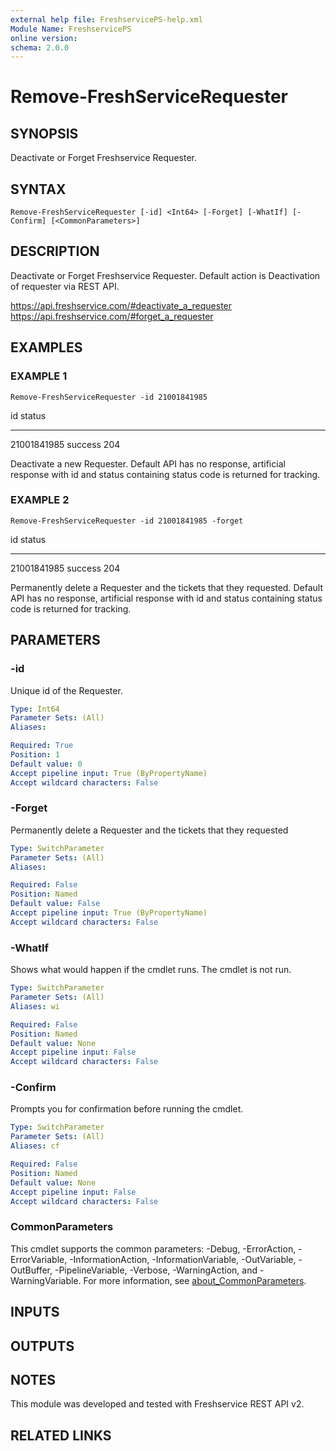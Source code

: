 ```yaml
---
external help file: FreshservicePS-help.xml
Module Name: FreshservicePS
online version:
schema: 2.0.0
---
```


# Remove-FreshServiceRequester

## SYNOPSIS
Deactivate or Forget Freshservice Requester.

## SYNTAX

```
Remove-FreshServiceRequester [-id] <Int64> [-Forget] [-WhatIf] [-Confirm] [<CommonParameters>]
```

## DESCRIPTION
Deactivate or Forget Freshservice Requester.
Default action is Deactivation of requester via REST API.

https://api.freshservice.com/#deactivate_a_requester
https://api.freshservice.com/#forget_a_requester

## EXAMPLES

### EXAMPLE 1
```
Remove-FreshServiceRequester -id 21001841985
```

id status
-- ------
21001841985 success 204

Deactivate a new Requester.
Default API has no response, artificial response with id and
status containing status code is returned for tracking.

### EXAMPLE 2
```
Remove-FreshServiceRequester -id 21001841985 -forget
```

id status
-- ------
21001841985 success 204

Permanently delete a Requester and the tickets that they requested.
Default API has no response, artificial response with id and
status containing status code is returned for tracking.

## PARAMETERS

### -id
Unique id of the Requester.

```yaml
Type: Int64
Parameter Sets: (All)
Aliases:

Required: True
Position: 1
Default value: 0
Accept pipeline input: True (ByPropertyName)
Accept wildcard characters: False
```

### -Forget
Permanently delete a Requester and the tickets that they requested

```yaml
Type: SwitchParameter
Parameter Sets: (All)
Aliases:

Required: False
Position: Named
Default value: False
Accept pipeline input: True (ByPropertyName)
Accept wildcard characters: False
```

### -WhatIf
Shows what would happen if the cmdlet runs.
The cmdlet is not run.

```yaml
Type: SwitchParameter
Parameter Sets: (All)
Aliases: wi

Required: False
Position: Named
Default value: None
Accept pipeline input: False
Accept wildcard characters: False
```

### -Confirm
Prompts you for confirmation before running the cmdlet.

```yaml
Type: SwitchParameter
Parameter Sets: (All)
Aliases: cf

Required: False
Position: Named
Default value: None
Accept pipeline input: False
Accept wildcard characters: False
```

### CommonParameters
This cmdlet supports the common parameters: -Debug, -ErrorAction, -ErrorVariable, -InformationAction, -InformationVariable, -OutVariable, -OutBuffer, -PipelineVariable, -Verbose, -WarningAction, and -WarningVariable. For more information, see [about_CommonParameters](http://go.microsoft.com/fwlink/?LinkID=113216).

## INPUTS

## OUTPUTS

## NOTES
This module was developed and tested with Freshservice REST API v2.

## RELATED LINKS
